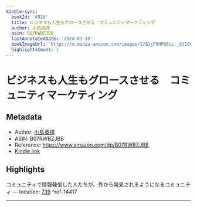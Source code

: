 ```yaml
---
kindle-sync:
  bookId: '4928'
  title: ビジネスも人生もグロースさせる　コミュニティマーケティング
  author: 小島英揮
  asin: B07RWBZJBB
  lastAnnotatedDate: '2024-01-19'
  bookImageUrl: 'https://m.media-amazon.com/images/I/81jF0HPDFsL._SY160.jpg'
  highlightsCount: 1
---
```

# ビジネスも人生もグロースさせる　コミュニティマーケティング
## Metadata
* Author: [小島英揮](https://www.amazon.comundefined)
* ASIN: B07RWBZJBB
* Reference: https://www.amazon.com/dp/B07RWBZJBB
* [Kindle link](kindle://book?action=open&asin=B07RWBZJBB)

## Highlights
コミュニティで情報発信した人たちが、外から発見されるようになるコミュニティ — location: [739](kindle://book?action=open&asin=B07RWBZJBB&location=739) ^ref-14417

---

